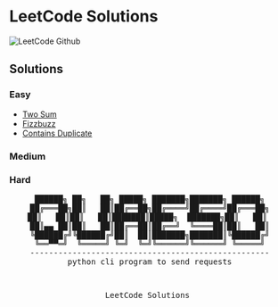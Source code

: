 # LeetCode Solutions

![LeetCode Github](https://github.com/izzatkarimov/LeetCode/assets/108251704/f232836e-77b2-4633-b6e6-e0356d8d7886)

## Solutions

### Easy
- [Two Sum](Easy/two_sum.py)
- [Fizzbuzz](Easy/fizzbuzz.py)
- [Contains Duplicate](Easy/contains_duplicate.py)
### Medium
### Hard

<div align="center">
<pre>
 ██████╗ ██╗   ██╗ █████╗ ███████╗███████╗ ██████╗ 
██╔═══██╗██║   ██║██╔══██╗██╔════╝██╔════╝██╔═══██╗
██║   ██║██║   ██║███████║█████╗  ███████╗██║   ██║ 
██║▄▄ ██║██║   ██║██╔══██║██╔══╝  ╚════██║██║   ██║
╚██████╔╝╚██████╔╝██║  ██║███████╗███████║╚██████╔╝
 ╚══▀▀═╝  ╚═════╝ ╚═╝  ╚═╝╚══════╝╚══════╝ ╚═════╝ 
---------------------------------------------------
python cli program to send requests
</pre>

<div align="center">
<pre>

LeetCode Solutions
</pre>
